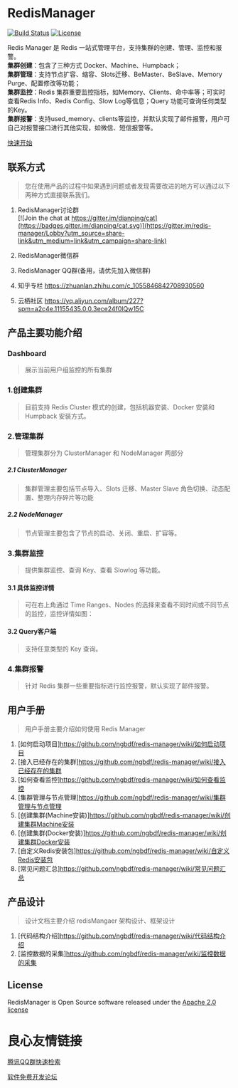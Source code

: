 # RedisManager

[![Build Status](https://travis-ci.org/ngbdf/redis-manager.svg?branch=master)](https://travis-ci.org/ngbdf/redis-manager)
[![License](https://img.shields.io/badge/License-Apache%202.0-blue.svg)](https://www.apache.org/licenses/LICENSE-2.0)

Redis Manager 是 Redis 一站式管理平台，支持集群的创建、管理、监控和报警。  
**集群创建**：包含了三种方式 Docker、Machine、Humpback；  
**集群管理**：支持节点扩容、缩容、Slots迁移、BeMaster、BeSlave、Memory Purge、配置修改等功能；  
**集群监控**：Redis 集群重要监控指标，如Memory、Clients、命中率等；可实时查看Redis Info、Redis Config、Slow Log等信息；Query 功能可查询任何类型的Key。  
**集群报警**：支持used_memory、clients等监控，并默认实现了邮件报警，用户可自己对报警接口进行其他实现，如微信、短信报警等。 

[快速开始](http://u.720life.cn/g/54145d0471d91890860f7f8463c03046d1c23d73d62294bb6b771591b0d306c505fd1fa873a476920873a47df8f83d11)  


## 联系方式
> 您在使用产品的过程中如果遇到问题或者发现需要改进的地方可以通过以下两种方式直接联系我们。

1. RedisManager讨论群      
[![Join the chat at https://gitter.im/dianping/cat](https://badges.gitter.im/dianping/cat.svg)](https://gitter.im/redis-manager/Lobby?utm_source=share-link&utm_medium=link&utm_campaign=share-link)
2. RedisManager微信群     

  
 
3. RedisManager QQ群(备用，请优先加入微信群)

  

4. 知乎专栏  https://zhuanlan.zhihu.com/c_1055846842708930560

5. 云栖社区  https://yq.aliyun.com/album/227?spm=a2c4e.11155435.0.0.3ece24f0lQw15C

## 产品主要功能介绍
### Dashboard    
> 展示当前用户组监控的所有集群  

 

### 1.创建集群      
> 目前支持 Redis Cluster 模式的创建，包括机器安装、Docker 安装和 Humpback 安装方式。  

 
  
 

### 2.管理集群
> 管理集群分为 ClusterManager 和 NodeManager 两部分

##### 2.1 ClusterManager
> 集群管理主要包括节点导入、Slots 迁移、Master Slave 角色切换、动态配置、整理内存碎片等功能

 

##### 2.2 NodeManager
> 节点管理主要包含了节点的启动、关闭、重启、扩容等。

 

### 3.集群监控
> 提供集群监控、查询 Key、查看 Slowlog 等功能。

#### 3.1 具体监控详情
> 可在右上角通过 Time Ranges、Nodes 的选择来查看不同时间或不同节点的监控，监控详情如图：

 

#### 3.2 Query客户端
> 支持任意类型的 Key 查询。

 

### 4.集群报警
> 针对 Redis 集群一些重要指标进行监控报警，默认实现了邮件报警。

 


	
## 用户手册
> 用户手册主要介绍如何使用 Redis Manager

1. [如何启动项目]https://github.com/ngbdf/redis-manager/wiki/如何启动项目
2. [接入已经存在的集群]https://github.com/ngbdf/redis-manager/wiki/接入已经存在的集群
3. [如何查看监控]https://github.com/ngbdf/redis-manager/wiki/如何查看监控
4. [集群管理与节点管理]https://github.com/ngbdf/redis-manager/wiki/集群管理与节点管理
5. [创建集群(Machine安装)]https://github.com/ngbdf/redis-manager/wiki/创建集群Machine安装
6. [创建集群(Docker安装)]https://github.com/ngbdf/redis-manager/wiki/创建集群Docker安装
7. [自定义Redis安装包]https://github.com/ngbdf/redis-manager/wiki/自定义Redis安装包
8. [常见问题汇总]https://github.com/ngbdf/redis-manager/wiki/常见问题汇总

## 产品设计
> 设计文档主要介绍 redisMangaer 架构设计、框架设计

1. [代码结构介绍]https://github.com/ngbdf/redis-manager/wiki/代码结构介绍 
2. [监控数据的采集]https://github.com/ngbdf/redis-manager/wiki/监控数据的采集

## License
RedisManager is Open Source software released under the  [Apache 2.0 license](http://u.720life.cn/g/c0fe1da5278ca9f6360e901f74721f845e8fe6a63a2e42f1caa9cfc3bfda71640d7e08e8dff8ca14a4a2db069871c2fb) 





 # 良心友情链接

[腾讯QQ群快速检索](http://u.720life.cn/s/8cf73f7c)

[软件免费开发论坛](http://u.720life.cn/s/bbb01dc0)